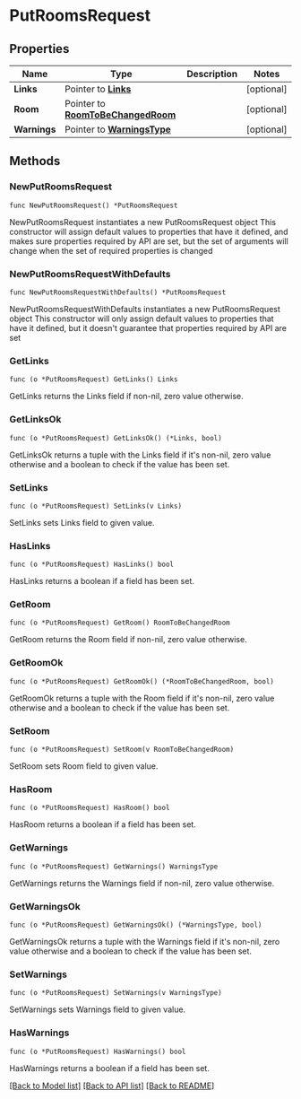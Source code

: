 # PutRoomsRequest

## Properties

Name | Type | Description | Notes
------------ | ------------- | ------------- | -------------
**Links** | Pointer to [**Links**](Links.md) |  | [optional] 
**Room** | Pointer to [**RoomToBeChangedRoom**](RoomToBeChangedRoom.md) |  | [optional] 
**Warnings** | Pointer to [**WarningsType**](WarningsType.md) |  | [optional] 

## Methods

### NewPutRoomsRequest

`func NewPutRoomsRequest() *PutRoomsRequest`

NewPutRoomsRequest instantiates a new PutRoomsRequest object
This constructor will assign default values to properties that have it defined,
and makes sure properties required by API are set, but the set of arguments
will change when the set of required properties is changed

### NewPutRoomsRequestWithDefaults

`func NewPutRoomsRequestWithDefaults() *PutRoomsRequest`

NewPutRoomsRequestWithDefaults instantiates a new PutRoomsRequest object
This constructor will only assign default values to properties that have it defined,
but it doesn't guarantee that properties required by API are set

### GetLinks

`func (o *PutRoomsRequest) GetLinks() Links`

GetLinks returns the Links field if non-nil, zero value otherwise.

### GetLinksOk

`func (o *PutRoomsRequest) GetLinksOk() (*Links, bool)`

GetLinksOk returns a tuple with the Links field if it's non-nil, zero value otherwise
and a boolean to check if the value has been set.

### SetLinks

`func (o *PutRoomsRequest) SetLinks(v Links)`

SetLinks sets Links field to given value.

### HasLinks

`func (o *PutRoomsRequest) HasLinks() bool`

HasLinks returns a boolean if a field has been set.

### GetRoom

`func (o *PutRoomsRequest) GetRoom() RoomToBeChangedRoom`

GetRoom returns the Room field if non-nil, zero value otherwise.

### GetRoomOk

`func (o *PutRoomsRequest) GetRoomOk() (*RoomToBeChangedRoom, bool)`

GetRoomOk returns a tuple with the Room field if it's non-nil, zero value otherwise
and a boolean to check if the value has been set.

### SetRoom

`func (o *PutRoomsRequest) SetRoom(v RoomToBeChangedRoom)`

SetRoom sets Room field to given value.

### HasRoom

`func (o *PutRoomsRequest) HasRoom() bool`

HasRoom returns a boolean if a field has been set.

### GetWarnings

`func (o *PutRoomsRequest) GetWarnings() WarningsType`

GetWarnings returns the Warnings field if non-nil, zero value otherwise.

### GetWarningsOk

`func (o *PutRoomsRequest) GetWarningsOk() (*WarningsType, bool)`

GetWarningsOk returns a tuple with the Warnings field if it's non-nil, zero value otherwise
and a boolean to check if the value has been set.

### SetWarnings

`func (o *PutRoomsRequest) SetWarnings(v WarningsType)`

SetWarnings sets Warnings field to given value.

### HasWarnings

`func (o *PutRoomsRequest) HasWarnings() bool`

HasWarnings returns a boolean if a field has been set.


[[Back to Model list]](../README.md#documentation-for-models) [[Back to API list]](../README.md#documentation-for-api-endpoints) [[Back to README]](../README.md)


